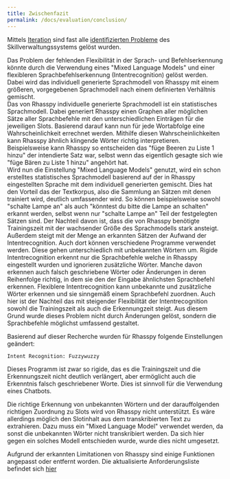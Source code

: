```yaml
---
title: Zwischenfazit
permalink: /docs/evaluation/conclusion/
---
```


Mittels [Iteration](./iteration) sind fast alle [identifizierten Probleme](./index) des Skillverwaltungssystems gelöst wurden. <br>

Das Problem der fehlenden Flexibilität in der Sprach- und Befehlserkennung könnte durch die Verwendung eines "Mixed Language Models" und einer flexibleren Sprachbefehlserkennung (Intentrecognition) gelöst werden. Dabei wird das individuell generierte Sprachmodell von Rhasspy mit einem größeren, vorgegebenen Sprachmodell nach einem definierten Verhältnis gemischt.  <br>
Das von Rhasspy individuelle generierte Sprachmodell ist ein statistisches Sprachmodell. Dabei generiert Rhasspy einen Graphen aller möglichen Sätze aller Sprachbefehle mit den unterschiedlichen Einträgen für die jeweiligen Slots. Basierend darauf kann nun für jede Wortabfolge eine Wahrscheinlichkeit errechnet werden. Mithilfe diesen Wahrscheinlichkeiten kann Rhasspy ähnlich klingende Wörter richtig interpretieren. 
Beispielsweise kann Rhasspy so entscheiden das "füge Beeren zu Liste 1 hinzu" der intendierte Satz war, selbst wenn das eigentlich gesagte sich wie "füge Bären zu Liste 1 hinzu" angehört hat. <br>
Wird nun die Einstellung "Mixed Language Models" genutzt, wird ein schon erstelltes statistisches Sprachmodell basierend auf der in Rhasspy eingestellten Sprache mit dem individuell generierten gemischt. Dies hat den Vorteil das der Textkorpus, also die Sammlung an Sätzen mit denen trainiert wird, deutlich umfassender wird. So können beispielsweise sowohl "schalte Lampe an" als auch "könntest du bitte die Lampe an schalten" erkannt werden, selbst wenn nur "schalte Lampe an" Teil der festgelegten Sätzen sind. Der Nachteil davon ist, dass die von Rhasspy benötigte Trainingszeit mit der wachsender Größe des Sprachmodells stark ansteigt. Außerdem steigt mit der Menge an erkannten Sätzen der Aufwand der Intentrecognition. Auch dort können verschiedene Programme verwendet werden. Diese gehen unterschiedlich mit unbekannten Wörtern um. Rigide Intentrecognition erkennt nur die Sprachbefehle welche in Rhasspy eingestellt wurden und ignorieren zusätzliche Wörter. Manche davon erkennen auch falsch geschriebene Wörter oder Änderungen in deren Reihenfolge richtig, in dem sie den der Eingabe ähnlichsten Sprachbefehl erkennen. Flexiblere  Intentrecognition kann unbekannte und zusätzliche Wörter erkennen und sie sinngemäß einem Sprachbefehl zuordnen. Auch hier ist der Nachteil das mit steigender Flexibilität der Intentrecognition sowohl die Trainingszeit als auch die Erkennungzeit steigt. Aus diesem Grund wurde dieses Problem nicht durch Änderungen gelöst, sondern die Sprachbefehle möglichst umfassend gestaltet. <br>

Basierend auf dieser Recherche wurden für Rhasspy folgende Einstellungen geändert: <br>

`Intent Recognition: Fuzzywuzzy` <br>

Dieses Programm ist zwar so rigide, das es die Trainingszeit und die Erkennungszeit nicht deutlich verlängert, aber ermöglicht auch die Erkenntnis falsch geschriebener Worte. Dies ist sinnvoll für die Verwendung eines Chatbots. <br>

Die richtige Erkennung von unbekannten Wörtern und der darauffolgenden richtigen Zuordnung zu Slots wird von Rhasspy nicht unterstützt. Es wäre allerdings möglich den Slotinhalt aus dem transkribierten Text zu extrahieren. Dazu muss ein "Mixed Language Model" verwendet werden, da sonst die unbekannten Wörter nicht transkribiert werden. Da sich hier gegen ein solches Modell entschieden wurde, wurde dies nicht umgesetzt. <br>

Aufgrund der erkannten Limitationen von Rhasspy sind einige Funktionen angepasst oder entfernt worden. Die aktualisierte Anforderungsliste befindet sich [hier](../iterierteAnforderungen)